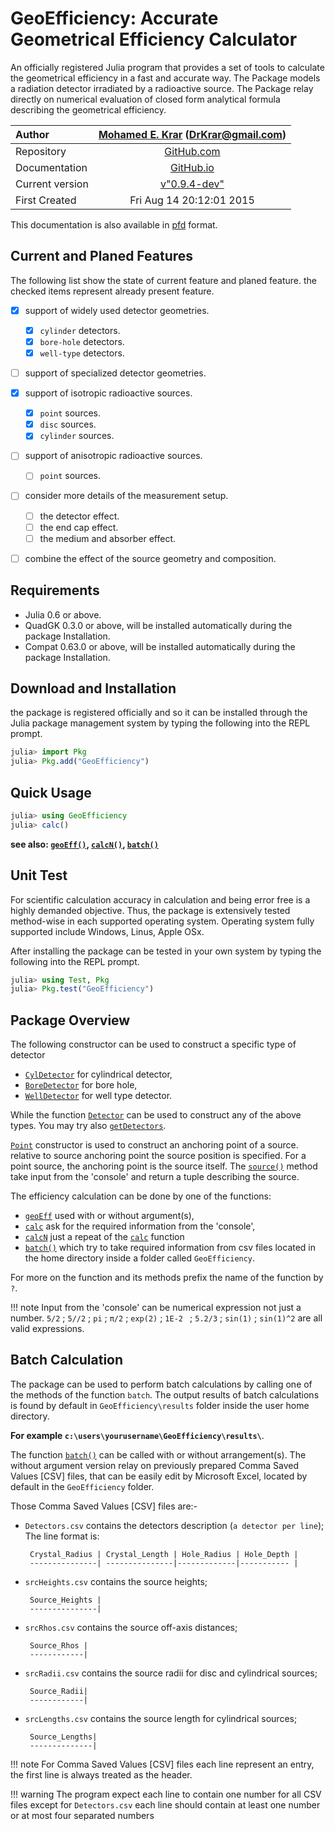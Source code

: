 # GeoEfficiency: Accurate Geometrical Efficiency Calculator

An officially registered Julia program that provides a set of tools to calculate the geometrical efficiency in a fast and accurate way. 
The Package models a radiation detector irradiated by a radioactive source. 
The Package relay directly on numerical evaluation of closed form analytical formula describing the geometrical efficiency.

Author | [Mohamed E. Krar](https://www.researchgate.net/profile/Mohamed_Krar3) (DrKrar@gmail.com)
:----|:----: 
Repository | [GitHub.com](https://github.com/DrKrar/GeoEfficiency.jl/)
Documentation |  [GitHub.io](https://GeoEfficiency.GitHub.io/dev/index.html)
Current version | [v"0.9.4-dev"](https://github.com/DrKrar/GeoEfficiency.jl)
First Created | Fri Aug 14 20:12:01 2015

This documentation is also available in [pfd](https://GeoEfficiency.GitHub.io/dev/pdf/GeoEfficiency.jl.pdf) format.

## Current and Planed Features
The following list show the state of current feature and planed feature.
the checked items represent already present feature.

 - [x] support of widely used detector geometries.
      - [x] `cylinder` detectors.
      - [x] `bore-hole` detectors.
      - [x] `well-type` detectors.
     
 - [ ] support of specialized detector geometries.
 
 - [x] support of isotropic radioactive sources.
      - [x] `point` sources.
      - [x] `disc` sources.
      - [x] `cylinder` sources.

 - [ ] support of anisotropic radioactive sources.
      - [ ] `point` sources.
     
 - [ ] consider more details of the measurement setup.
      - [ ] the detector effect.
      - [ ] the end cap effect.
      - [ ] the medium and absorber effect.
      
 - [ ] combine the effect of the source geometry and composition. 

## Requirements
 *  Julia 0.6 or above.
 *  QuadGK 0.3.0 or above, will be installed automatically during the package Installation.
 *  Compat 0.63.0 or above, will be installed automatically during the package Installation.
 
## Download and Installation
the package is registered officially and so it can be installed through the Julia package management  system by typing the following into the REPL prompt.

```julia
julia> import Pkg
julia> Pkg.add("GeoEfficiency") 
```

## Quick Usage
```julia
julia> using GeoEfficiency
julia> calc()
```
**see also: [`geoEff()`](@ref), [`calcN()`](@ref), [`batch()`](@ref)**

## Unit Test
For scientific calculation accuracy in calculation and being error free is a highly demanded objective.
Thus, the package is extensively tested method-wise in each supported operating system.
Operating system fully supported include Windows, Linus, Apple OSx.

After installing the package can be tested in your own system by typing the following into the REPL prompt.
```julia
julia> using Test, Pkg
julia> Pkg.test("GeoEfficiency") 
```  

## Package Overview
The following constructor can be used to construct a specific type of detector 
 *  [`CylDetector`](@ref) for cylindrical detector, 
 *  [`BoreDetector`](@ref) for bore hole, 
 *  [`WellDetector`](@ref) for well type detector.

 While the function [`Detector`](@ref) can be used to construct any of the above types. You may try also [`getDetectors`](@ref).

[`Point`](@ref) constructor is used to construct an anchoring point of a source. relative to source anchoring point the source position is specified.
For a point source, the anchoring point is the source itself. 
The [`source()`](@ref) method take input from the 'console' and return a tuple describing the source.

The efficiency calculation can be done by one of the functions: 
*  [`geoEff`](@ref) used with or without argument(s), 
*  [`calc`](@ref) ask for the required information from the 'console', 
*  [`calcN`](@ref) just a repeat of the [`calc`](@ref) function 
*  [`batch()`](@ref) which try to take required information from csv files located in 
   the home directory inside a folder called `GeoEfficiency`.
 
For more on the function and its methods prefix the name of the function by `?`.

!!! note
    Input from the 'console' can be numerical expression not just a number.
    `5/2` ; `5//2` ; `pi` ; `π/2` ; `exp(2)` ; `1E-2 ` ; `5.2/3` ; `sin(1)` ;  `sin(1)^2` are all valid expressions.
     
## Batch Calculation
The package can be used to perform batch calculations by calling one of the 
methods of the function `batch`. The output results of batch calculations is 
found by default in `GeoEfficiency\results` folder inside the user home directory.

**For example  `c:\users\yourusername\GeoEfficiency\results\`**.

The function [`batch()`](@ref) can be called with or without arrangement(s). 
The without argument version relay on previously prepared Comma Saved  Values 
[CSV] files, that can be easily edit by Microsoft Excel, located by default 
in the `GeoEfficiency` folder.

Those Comma Saved Values [CSV] files are:-
     
*  `Detectors.csv` contains the detectors description (`a detector per line`); The line format is: 
     
        Crystal_Radius | Crystal_Length | Hole_Radius | Hole_Depth |
        ---------------| ---------------|-------------|----------- |

*  `srcHeights.csv` contains the source heights; 
     
        Source_Heights | 
        ---------------|

*  `srcRhos.csv` contains the source off-axis distances;                        
     
        Source_Rhos | 
        ------------|

*  `srcRadii.csv` contains the source radii for disc and cylindrical sources;             
     
        Source_Radii| 
        ------------|

*  `srcLengths.csv` contains the source length for cylindrical sources;    
     
        Source_Lengths| 
        --------------|


!!! note
    For Comma Saved Values [CSV] files each line represent an entry, the first line is always treated as the header.
      
!!! warning
    The program expect each line to contain one number for all CSV files except for `Detectors.csv` each line should contain at least one number or at most four separated numbers

